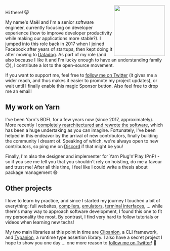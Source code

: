<img align="right" height="160" src="https://user-images.githubusercontent.com/1037931/87014534-92e21280-c1cc-11ea-9675-5f2c0f3c287f.png"/>

Hi there! 😸

My name's Maël and I'm a senior software engineer, currently focusing on developer experience (how to improve developer productivity while making our applications more stable?). I jumped into this role back in 2017 when I joined Facebook after years of startups, then kept doing it after moving to [Datadog](https://www.datadoghq.com/). As part of my role (and also because I like it and I'm lucky enough to have an understanding family 😉), I contribute a lot to the open-source movement.

If you want to support me, feel free to [follow me on Twitter](https://twitter.com/arcanis) (it gives me a wider reach, and thus makes it easier to promote my project updates), or wait until I finally enable this magic Sponsor button. Also feel free to drop me an email!

## My work on Yarn

I've been Yarn's BDFL for a few years now (since 2017, approximately). More recently I [completely rearchitectured and rewrote the software](https://dev.to/arcanis/introducing-yarn-2-4eh1), which has been a huge undertaking as you can imagine. Fortunately, I've been helped in this endeavor by the arrival of new contributors, finally building the community I dreamt of. Speaking of which, we're always open to new contributors, so ping me on [Discord](https://discord.com/invite/yarnpkg) if that might be you!

Finally, I'm also the designer and implementer for Yarn Plug'n'Play (PnP) - so if you see me tell you that you shouldn't rely on hoisting, do me a favour and trust me! After all this time, I feel like I could write a thesis about package management 😄

## Other projects

I love to learn by practice, and since I started my journey I touched a bit of everything: full websites, [compilers](https://github.com/castel/), [emulators](http://arcanis.github.io/pokelib/example/), [terminal interfaces](https://github.com/manaflair/mylittledom), ... while there's many way to approach software development, I found this one to fit my personality the most. By contrast, I find very hard to follow tutorials or videos when learning new techs!

My two main libraries at this point in time are [Clipanion](https://github.com/arcanis/clipanion), a CLI framework, and [Typanion](https://github.com/arcanis/typanion), a runtime type assertion library. I also have a secret project I hope to show you one day ... one more reason to [follow me on Twitter](https://twitter.com/arcanis)! 💫
